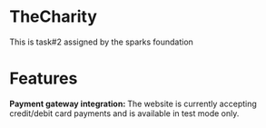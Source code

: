 # TheCharity
This is task#2 assigned by the sparks foundation
# Features
<b>Payment gateway integration: </b>
The website is currently accepting credit/debit card payments and is available in test mode only.
